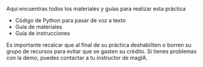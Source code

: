 Aquí encuentras todos los materiales y guías para realizar esta práctica

- Código de Python para pasar de voz a texto
- Guía de materiales 
- Guía de instrucciones 

Es importante recalcar que al final de su práctica deshabiliten o borren su grupo de recursos para evitar que se gasten su crédito. Si tienes problemas con la demo, puedes contactar a tu instructor de magIA.
